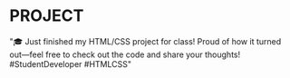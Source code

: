 
# PROJECT

"🎓 Just finished my HTML/CSS project for class! Proud of how it turned out—feel free to check out the code and share your thoughts! #StudentDeveloper #HTMLCSS"

